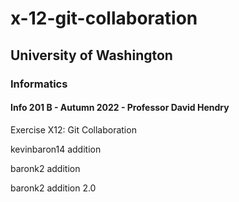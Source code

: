 # x-12-git-collaboration
## University of Washington
### Informatics
#### Info 201 B - Autumn 2022 - Professor David Hendry

Exercise X12: Git Collaboration

kevinbaron14 addition

baronk2 addition

baronk2 addition 2.0

